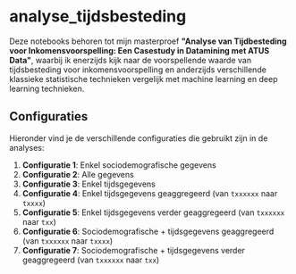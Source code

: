 # analyse_tijdsbesteding

Deze notebooks behoren tot mijn masterproef **"Analyse van Tijdbesteding voor Inkomensvoorspelling: Een Casestudy in Datamining met ATUS Data"**, waarbij ik enerzijds kijk naar de voorspellende waarde van tijdsbesteding voor inkomensvoorspelling en anderzijds verschillende klassieke statistische technieken vergelijk met machine learning en deep learning technieken.

## Configuraties

Hieronder vind je de verschillende configuraties die gebruikt zijn in de analyses:

1. **Configuratie 1**: Enkel sociodemografische gegevens
2. **Configuratie 2**: Alle gegevens
3. **Configuratie 3**: Enkel tijdsgegevens
4. **Configuratie 4**: Enkel tijdsgegevens geaggregeerd (van `txxxxxx` naar `txxxx`)
5. **Configuratie 5**: Enkel tijdsgegevens verder geaggregeerd (van `txxxxxx` naar `txx`)
6. **Configuratie 6**: Sociodemografische + tijdsgegevens geaggregeerd (van `txxxxxx` naar `txxxx`)
7. **Configuratie 7**: Sociodemografische + tijdsgegevens verder geaggregeerd (van `txxxxxx` naar `txx`)
